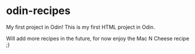 # odin-recipes
My first project in Odin! 
This is my first HTML project in Odin.

Will add more recipes in the future, for now enjoy the Mac N Cheese recipe ;)
